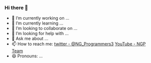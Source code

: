 ### Hi there 👋

<!--
**NGP-Team/NGP-team** is a ✨ _special_ ✨ repository because its `README.md` (this file) appears on your GitHub profile.
-->

- 🔭 I’m currently working on ...
- 🌱 I’m currently learning ...
- 👯 I’m looking to collaborate on ...
- 🤔 I’m looking for help with ...
- 💬 Ask me about ...
- 📫 How to reach me: [twitter - @NG_Programmers3](https://twitter.com/NG_Programmers3) [YouTube - NGP Team](https://www.youtube.com/channel/UCJ-uyFTXsTEbI0GBQwTaeiA)
- 😄 Pronouns: ...


